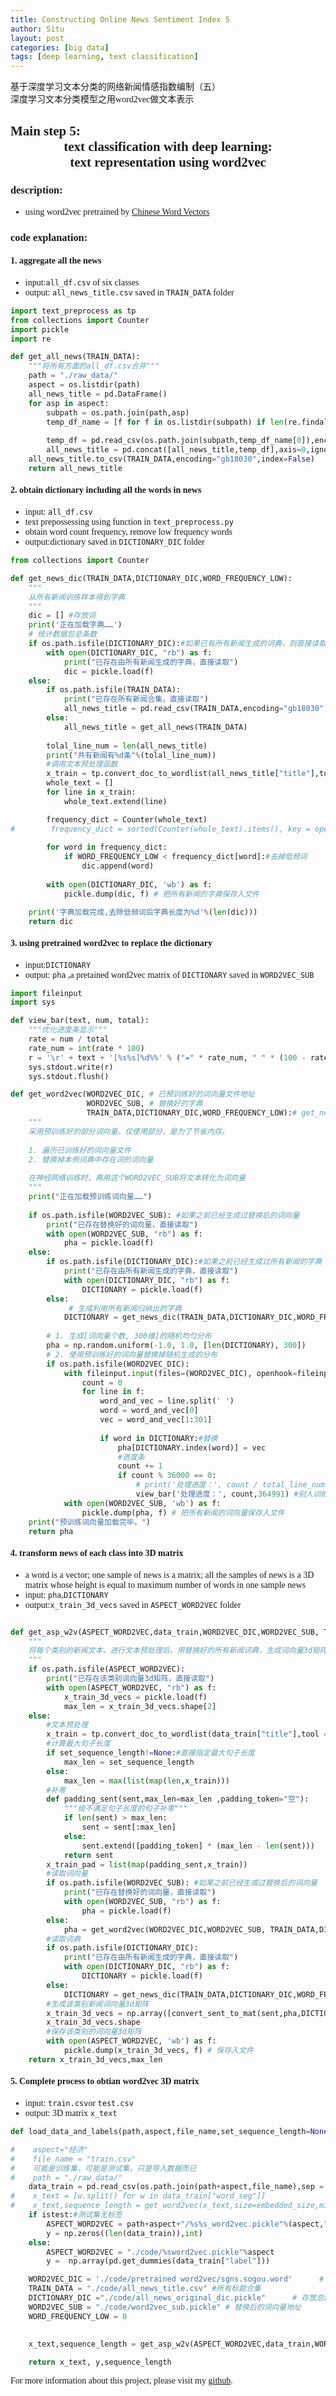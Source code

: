 ```yaml
---
title: Constructing Online News Sentiment Index 5
author: Situ
layout: post
categories: [big data]
tags: [deep learning, text classification]
---
```


<font face="仿宋" >基于深度学习文本分类的网络新闻情感指数编制（五）<br>深度学习文本分类模型之用word2vec做文本表示</font>
<style>
    body {font-family: "华文中宋"}
</style>

## Main step 5:<center>text classification with deep learning:<br>text representation using word2vec</center>
### description:
-  using word2vec pretrained by [Chinese Word Vectors](https://github.com/Embedding/Chinese-Word-Vectors)

### code explanation:
#### 1. aggregate all the news
- input:```all_df.csv``` of six classes
- output: ```all_news_title.csv``` saved in ```TRAIN_DATA``` folder

```python
import text_preprocess as tp
from collections import Counter
import pickle
import re

def get_all_news(TRAIN_DATA):
    """将所有方面的all_df.csv合并"""
    path = "./raw_data/"
    aspect = os.listdir(path)
    all_news_title = pd.DataFrame()
    for asp in aspect:
        subpath = os.path.join(path,asp)
        temp_df_name = [f for f in os.listdir(subpath) if len(re.findall(r"all_df.csv",f))>0]
        
        temp_df = pd.read_csv(os.path.join(subpath,temp_df_name[0]),encoding="gb18030",engine =  "python")
        all_news_title = pd.concat([all_news_title,temp_df],axis=0,ignore_index=True)
    all_news_title.to_csv(TRAIN_DATA,encoding="gb18030",index=False)    
    return all_news_title
```
#### 2. obtain dictionary including all the words in news
- input:  ```all_df.csv```
- text prepossessing using function in ```text_preprocess.py```
- obtain word count frequency, remove low frequency words
- output:dictionary saved in ```DICTIONARY_DIC``` folder

```python
from collections import Counter

def get_news_dic(TRAIN_DATA,DICTIONARY_DIC,WORD_FREQUENCY_LOW):
    """
    从所有新闻训练样本得到字典
    """
    dic = [] #存放词
    print('正在加载字典……')
    # 统计数据包总条数
    if os.path.isfile(DICTIONARY_DIC):#如果已有所有新闻生成的词典，则直接读取
        with open(DICTIONARY_DIC, "rb") as f:
            print("已存在由所有新闻生成的字典，直接读取")
            dic = pickle.load(f) 
    else:
        if os.path.isfile(TRAIN_DATA):
            print("已存在所有新闻合集，直接读取")
            all_news_title = pd.read_csv(TRAIN_DATA,encoding="gb18030",engine="python")
        else:
            all_news_title = get_all_news(TRAIN_DATA)
        
        tolal_line_num = len(all_news_title)
        print("共有新闻有%d条"%(tolal_line_num))
        #调用文本预处理函数
        x_train = tp.convert_doc_to_wordlist(all_news_title["title"],tool = "jieba",cut_all=False,mode ="accuracy")
        whole_text = []
        for line in x_train:
            whole_text.extend(line)

        frequency_dict = Counter(whole_text)    
#        frequency_dict = sorted(Counter(whole_text).items(), key = operator.itemgetter(1), reverse=True) #=True 降序排列
            
        for word in frequency_dict:
            if WORD_FREQUENCY_LOW < frequency_dict[word]:#去掉低频词
                dic.append(word)
        
        with open(DICTIONARY_DIC, 'wb') as f:
            pickle.dump(dic, f) # 把所有新闻的字典保存入文件

    print('字典加载完成,去除低频词后字典长度为%d'%(len(dic)))
    return dic
```

#### 3. using pretrained word2vec to replace the dictionary
- input:```DICTIONARY```
- output: ```pha``` ,a pretained word2vec matrix of ```DICTIONARY``` saved in ```WORD2VEC_SUB```

```python
import fileinput
import sys

def view_bar(text, num, total):
    """优化进度条显示"""
    rate = num / total
    rate_num = int(rate * 100)
    r = '\r' + text + '[%s%s]%d%%' % ("=" * rate_num, " " * (100 - rate_num), rate_num,)
    sys.stdout.write(r)
    sys.stdout.flush()

def get_word2vec(WORD2VEC_DIC, # 已预训练好的词向量文件地址
                 WORD2VEC_SUB, # 替换好的字典
                 TRAIN_DATA,DICTIONARY_DIC,WORD_FREQUENCY_LOW):# get_news_dic的变量
    """
    采用预训练好的部分词向量。仅使用部分，是为了节省内存。
    
    1. 遍历已训练好的词向量文件
    2. 替换掉本例词典中存在词的词向量
    
    在神经网络训练时，再用这个WORD2VEC_SUB将文本转化为词向量
    """
    print("正在加载预训练词向量……")
    
    if os.path.isfile(WORD2VEC_SUB): #如果之前已经生成过替换后的词向量
        print("已存在替换好的词向量，直接读取")
        with open(WORD2VEC_SUB, "rb") as f:
            pha = pickle.load(f)  
    else:
        if os.path.isfile(DICTIONARY_DIC):#如果之前已经生成过所有新闻的字典
            print("已存在由所有新闻生成的字典，直接读取")
            with open(DICTIONARY_DIC, "rb") as f:
                DICTIONARY = pickle.load(f)   
        else:
             # 生成利用所有新闻归纳出的字典
            DICTIONARY = get_news_dic(TRAIN_DATA,DICTIONARY_DIC,WORD_FREQUENCY_LOW)
        
        # 1. 生成[词向量个数, 300维]的随机均匀分布
        pha = np.random.uniform(-1.0, 1.0, [len(DICTIONARY), 300]) 
        # 2. 使用预训练好的词向量替换掉随机生成的分布
        if os.path.isfile(WORD2VEC_DIC):
            with fileinput.input(files=(WORD2VEC_DIC), openhook=fileinput.hook_encoded('UTF-8')) as f:
                count = 0
                for line in f:
                    word_and_vec = line.split(' ')
                    word = word_and_vec[0]
                    vec = word_and_vec[1:301]
                    
                    if word in DICTIONARY:#替换
                        pha[DICTIONARY.index(word)] = vec
                        #进度条
                        count += 1
                        if count % 36000 == 0:
                            # print('处理进度：', count / total_line_num * 100, '%')
                            view_bar('处理进度：', count,364991) #别人训练好的词向量有36万词 
            with open(WORD2VEC_SUB, 'wb') as f:
                pickle.dump(pha, f) # 把所有新闻的词向量保存入文件   
    print("预训练词向量加载完毕。")
    return pha
```
#### 4. transform news of each class into 3D matrix
- a word is a vector; one sample of news is a matrix; all the samples of news is a 3D matrix whose height is equal to maximum number of words in one sample news
- input: ```pha```,```DICTIONARY``` 
- output:```x_train_3d_vecs``` saved in ```ASPECT_WORD2VEC``` folder

```python

def get_asp_w2v(ASPECT_WORD2VEC,data_train,WORD2VEC_DIC,WORD2VEC_SUB, TRAIN_DATA,DICTIONARY_DIC,WORD_FREQUENCY_LOW,set_sequence_length):
    """
    将每个类别的新闻文本，进行文本预处理后，用替换好的所有新闻词典，生成词向量3d矩阵
    """
    if os.path.isfile(ASPECT_WORD2VEC):
        print("已存在该类别词向量3d矩阵，直接读取")
        with open(ASPECT_WORD2VEC, "rb") as f:
            x_train_3d_vecs = pickle.load(f)
            max_len = x_train_3d_vecs.shape[2]
    else:
        #文本预处理
        x_train = tp.convert_doc_to_wordlist(data_train["title"],tool = "jieba",cut_all=False,mode ="accuracy")
        #计算最大句子长度
        if set_sequence_length!=None:#直接指定最大句子长度
            max_len = set_sequence_length
        else:
            max_len = max(list(map(len,x_train)))
        #补零
        def padding_sent(sent,max_len=max_len ,padding_token="空"):
            """给不满足句子长度的句子补零"""
            if len(sent) > max_len:
                sent = sent[:max_len]
            else:
                sent.extend([padding_token] * (max_len - len(sent)))
            return sent
        x_train_pad = list(map(padding_sent,x_train))
        #读取词向量
        if os.path.isfile(WORD2VEC_SUB): #如果之前已经生成过替换后的词向量
            print("已存在替换好的词向量，直接读取")
            with open(WORD2VEC_SUB, "rb") as f:
                pha = pickle.load(f)
        else:
            pha = get_word2vec(WORD2VEC_DIC,WORD2VEC_SUB, TRAIN_DATA,DICTIONARY_DIC,WORD_FREQUENCY_LOW)
        #读取词典
        if os.path.isfile(DICTIONARY_DIC):
            print("已存在由所有新闻生成的字典，直接读取")
            with open(DICTIONARY_DIC, "rb") as f:
                DICTIONARY = pickle.load(f)
        else:
            DICTIONARY = get_news_dic(TRAIN_DATA,DICTIONARY_DIC,WORD_FREQUENCY_LOW) 
        #生成该类别新闻词向量3d矩阵
        x_train_3d_vecs = np.array([convert_sent_to_mat(sent,pha,DICTIONARY) for sent in x_train_pad])
        x_train_3d_vecs.shape
        #保存该类别的词向量3d矩阵
        with open(ASPECT_WORD2VEC, 'wb') as f:
            pickle.dump(x_train_3d_vecs, f) # 保存入文件       
    return x_train_3d_vecs,max_len
```

#### 5. Complete process to obtian word2vec 3D matrix
- input: ```train.csv```or ```test.csv``` 
- output: 3D matrix ```x_text```

```python
def load_data_and_labels(path,aspect,file_name,set_sequence_length=None,istest=False):

#    aspect="经济"  
#    file_name = "train.csv"
#    可能是训练集，可能是测试集，只是导入数据而已
#    path = "./raw_data/"
    data_train = pd.read_csv(os.path.join(path+aspect,file_name),sep = ",",encoding="gb18030",engine="python")
#    x_text = [w.split() for w in data_train["word_seg"]]
#    x_text,sequence_length = get_word2vec(x_text,size=embedded_size,min_count =min_count ,window = 5,method="padding",seq_dim=2)
    if istest:#测试集无标签
        ASPECT_WORD2VEC = path+aspect+"/%s%s_word2vec.pickle"%(aspect,"test")
        y = np.zeros((len(data_train)),int)
    else:
        ASPECT_WORD2VEC = "./code/%sword2vec.pickle"%aspect
        y =  np.array(pd.get_dummies(data_train["label"]))

    WORD2VEC_DIC = './code/pretrained word2vec/sgns.sogou.word'      # Chinese Word Vectors提供的预训练词向量
    TRAIN_DATA = "./code/all_news_title.csv" #所有标题合集
    DICTIONARY_DIC ="./code/all_news_original_dic.pickle"      # 存放总结出的字典，以节省时间
    WORD2VEC_SUB = "./code/word2vec_sub.pickle" # 替换后的词向量地址
    WORD_FREQUENCY_LOW = 0
    

    x_text,sequence_length = get_asp_w2v(ASPECT_WORD2VEC,data_train,WORD2VEC_DIC,WORD2VEC_SUB, TRAIN_DATA,DICTIONARY_DIC,WORD_FREQUENCY_LOW,set_sequence_length)
    
    return x_text, y,sequence_length
```
For more information about this project, please visit my [github](https://github.com/Snowing-ST/Construction-and-Application-of-Online-News-Sentiment-Index).
